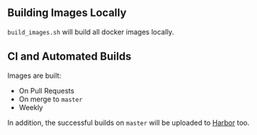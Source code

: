 ## Building Images Locally

`build_images.sh` will build all docker images locally.

## CI and Automated Builds

Images are built:

- On Pull Requests
- On merge to `master`
- Weekly

In addition, the successful builds on `master` will be uploaded to [Harbor](https://harbor.stfc.ac.uk) too.

